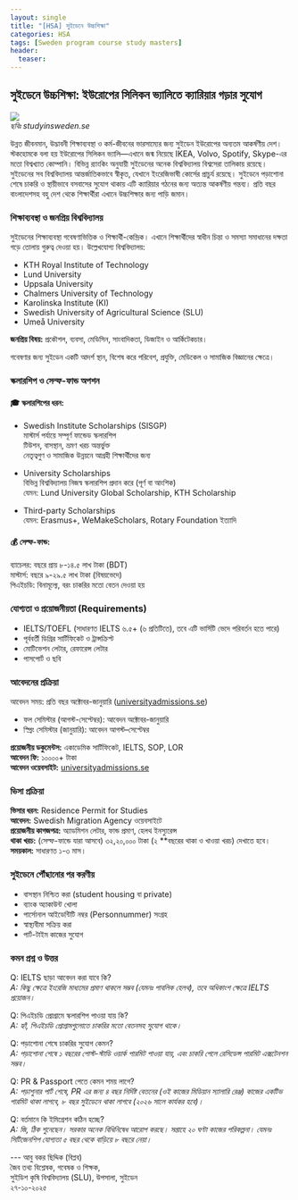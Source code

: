 ```yaml
---
layout: single
title: "[HSA] সুইডেনে উচ্চশিক্ষা"
categories: HSA
tags: [Sweden program course study masters]
header:
  teaser: 
---
```


## সুইডেনে উচ্চশিক্ষা: ইউরোপের সিলিকন ভ্যালিতে ক্যারিয়ার গড়ার সুযোগ

  ![](https://studyinsweden.se/transformations/2020/05/study_in_sweden_foto_oskar_omne008.jpg-850x.jpg)<br>
  *ছবিঃ studyinsweden.se*

উন্নত জীবনমান, উদ্ভাবনী শিক্ষাব্যবস্থা ও কর্ম-জীবনের ভারসাম্যের জন্য সুইডেন ইউরোপের অন্যতম আকর্ষণীয় দেশ। স্টকহোমকে বলা হয় ইউরোপের সিলিকন ভ্যালি—এখানে জন্ম নিয়েছে IKEA, Volvo, Spotify, Skype-এর মতো বিশ্বখ্যাত কোম্পানি। বিভিন্ন র‍্যাংকিং অনুযায়ী সুইডেনের অনেক বিশ্ববিদ্যালয় বিশ্বসেরা তালিকায় রয়েছে। সুইডেনের সব বিশ্ববিদ্যালয় আন্তর্জাতিকভাবে স্বীকৃত, যেখানে ইংরেজিভাষী কোর্সের প্রাচুর্য রয়েছে। সুইডেনে পড়াশোনা শেষে চাকরি ও স্থায়ীভাবে বসবাসের সুযোগ থাকায় এটি ক্যারিয়ার গঠনের জন্য অত্যন্ত আকর্ষণীয় গন্তব্য। প্রতি বছর বাংলাদেশসহ বহু দেশ থেকে শিক্ষার্থীরা এখানে উচ্চশিক্ষার জন্য পাড়ি জমান।

### শিক্ষাব্যবস্থা ও জনপ্রিয় বিশ্ববিদ্যালয়
সুইডেনের শিক্ষাব্যবস্থা গবেষণাভিত্তিক ও শিক্ষার্থী-কেন্দ্রিক। এখানে শিক্ষার্থীদের স্বাধীন চিন্তা ও সমস্যা সমাধানের দক্ষতা গড়ে তোলায় গুরুত্ব দেওয়া হয়। উল্লেখযোগ্য বিশ্ববিদ্যালয়:<br>
- KTH Royal Institute of Technology
- Lund University
- Uppsala University
- Chalmers University of Technology
- Karolinska Institute (KI)
- Swedish University of Agricultural Science (SLU)
- Umeå University

**জনপ্রিয় বিষয়:** প্রকৌশল, ব্যবসা, মেডিসিন, সাংবাদিকতা, ডিজাইন ও আর্কিটেকচার।

গবেষণার জন্য সুইডেন একটি আদর্শ স্থান, বিশেষ করে পরিবেশ, প্রযুক্তি, মেডিকেল ও সামাজিক বিজ্ঞানের ক্ষেত্রে।

### স্কলারশিপ ও সেল্ফ-ফান্ড অপশন
#### 🎓 স্কলারশিপের ধরন:
- Swedish Institute Scholarships (SISGP)<br>
মাস্টার্স পর্যায়ে সম্পূর্ণ ফান্ডেড স্কলারশিপ<br>
টিউশন, বাসস্থান, ভ্রমণ খরচ অন্তর্ভুক্ত<br>
নেতৃত্বগুণ ও সামাজিক উন্নয়নে আগ্রহী শিক্ষার্থীদের জন্য

- University Scholarships<br>
বিভিন্ন বিশ্ববিদ্যালয় নিজস্ব স্কলারশিপ প্রদান করে (পূর্ণ বা আংশিক)<br>
যেমন: Lund University Global Scholarship, KTH Scholarship

- Third-party Scholarships<br>
যেমন: Erasmus+, WeMakeScholars, Rotary Foundation ইত্যাদি


#### 💰 সেল্ফ-ফান্ড:
ব্যাচেলর: বছরে প্রায় ৮-১৪.৫ লাখ টাকা (BDT)<br>
মাস্টার্স: বছরে ৯-২৯.৫ লাখ টাকা (বিষয়ভেদে)<br>
পিএইচডি: বিনামূল্যে, বরং চাকরির মতো বেতন দেওয়া হয়

### যোগ্যতা ও প্রয়োজনীয়তা (Requirements)
- IELTS/TOEFL (সাধারণত IELTS ৬.৫+ (৬ প্রতিটিতে), তবে এটি ভার্সিটি ভেদে পরিবর্তন হতে পারে)<br>
- পূর্ববর্তী ডিগ্রির সার্টিফিকেট ও ট্রান্সক্রিপ্ট<br>
- মোটিভেশন লেটার, রেফারেন্স লেটার<br>
- পাসপোর্ট ও ছবি<br>

### আবেদনের প্রক্রিয়া
আবেদন সময়: প্রতি বছর অক্টোবর-জানুয়ারি ([universityadmissions.se](https://www.universityadmissions.se/intl/start))<br>
- ফল সেমিস্টার (আগস্ট-সেপ্টেম্বর): আবেদন অক্টোবর-জানুয়ারি<br> 
- স্প্রিং সেমিস্টার (জানুয়ারি): আবেদন আগস্ট–সেপ্টেম্বর

**প্রয়োজনীয় ডকুমেন্টস:** একাডেমিক সার্টিফিকেট, IELTS, SOP, LOR<br>
**আবেদন ফি:** ১০০০০+ টাকা<br>
**আবেদন ওয়েবসাইট:** [universityadmissions.se](https://www.universityadmissions.se/intl/start)

### ভিসা প্রক্রিয়া
**ভিসার ধরন:** Residence Permit for Studies<br>
**আবেদন:** Swedish Migration Agency ওয়েবসাইটে<br>
**প্রয়োজনীয় কাগজপত্র:** অ্যাডমিশন লেটার, ফান্ড প্রমাণ, হেলথ ইনস্যুরেন্স<br>
**থাকা খরচ:** (সেল্ফ-ফান্ডে যারা আসবে) ৩২,২০,০০০ টাকা (২ **বছরের থাকা ও খাওয়া খরচ) দেখাতে হবে।<br>
**সময়কাল:** সাধারণত ১-৩ মাস।

### সুইডেনে পৌঁছানোর পর করণীয়
- বাসস্থান নিশ্চিত করা (student housing বা private)
- ব্যাংক অ্যাকাউন্ট খোলা
- পার্সোনাল আইডেন্টিটি নম্বর (Personnummer) সংগ্রহ
- স্বাস্থ্যবীমা সক্রিয় করা
- পার্ট-টাইম কাজের সুযোগ 

### কমন প্রশ্ন ও উত্তর
Q: IELTS ছাড়া আবেদন করা যাবে কি?<br>
*A: কিছু ক্ষেত্রে ইংরেজি মাধ্যমের প্রমাণ থাকলে সম্ভব (যেমনঃ পাবলিক হেলথ), তবে অধিকাংশ ক্ষেত্রে IELTS প্রয়োজন।*

Q: পিএইচডি প্রোগ্রামে স্কলারশিপ পাওয়া যায় কি?<br>
*A: হ্যাঁ, পিএইচডি প্রোগ্রামগুলোতে চাকরির মতো বেতনসহ সুযোগ থাকে।*

Q: পড়াশোনা শেষে চাকরির সুযোগ কেমন?<br>
*A: পড়াশোনা শেষে ১ বছরের পোস্ট-স্টাডি ওয়ার্ক পারমিট পাওয়া যায়, এবং চাকরি পেলে রেসিডেন্স পারমিট এক্সটেনশন সম্ভব।*

Q: PR & Passport পেতে কেমন শময় লাগে?<br>
*A: পড়াশুনার পার্ট শেষে, PR এর জন্য ৪ বছর নির্দিষ্ট বেতনের (ওই কাজের মিডিয়ান স্যালারি রেঞ্জ) কাজের একটিভ পারমিট থাকা লাগবে, ৮ বছর সুইডেনে থাকা লাগবে (২০২৬ সালে কার্যকর হবে)।*

Q: বর্তমানে কি ইমিগ্রেশন কঠিন হচ্ছে?<br>
*A: জি, ঠিক শুনেছেন। সরকার অনেক বিধিনিষেধ আরোপ করছে। সপ্তাহে ২০ ঘণ্টা কাজের পরিকল্পনা। যেমনঃ সিটিজেনশিপ যোগ্যতা ৫ বছর থেকে বাড়িয়ে ৮ বছরে নেয়া।*

--- আবু বকর ছিদ্দিক (বিপ্লব)<br> 
জৈব তথ্য বিশ্লেষক,
গবেষক ও শিক্ষক, <br> সুইডিশ কৃষি বিশ্ববিদ্যালয় (SLU), উপসালা, সুইডেন <br>
২৭-১০-২০২৫ 
